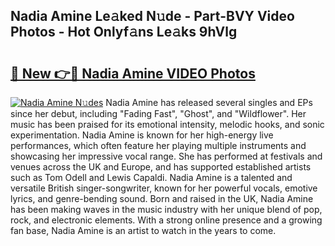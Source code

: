 ## Nadia Amine Le𝚊ked N𝚞de - Part-BVY Video Photos - Hot Onlyf𝚊ns Le𝚊ks 9hVlg

# <h2><a href="http://ab61730.deff.icu/?id=Nadia+Amine">🔗 New 👉🔴 Nadia Amine VIDEO Photos</a></h2>

[![Nadia Amine N𝚞des](https://i.imgur.com/rIISA9y.gif)](http://ab61730.deff.icu/?id=Nadia+Amine)
Nadia Amine has released several singles and EPs since her debut, including "Fading Fast", "Ghost", and "Wildflower". Her music has been praised for its emotional intensity, melodic hooks, and sonic experimentation. Nadia Amine is known for her high-energy live performances, which often feature her playing multiple instruments and showcasing her impressive vocal range. She has performed at festivals and venues across the UK and Europe, and has supported established artists such as Tom Odell and Lewis Capaldi. Nadia Amine is a talented and versatile British singer-songwriter, known for her powerful vocals, emotive lyrics, and genre-bending sound. Born and raised in the UK, Nadia Amine has been making waves in the music industry with her unique blend of pop, rock, and electronic elements. With a strong online presence and a growing fan base, Nadia Amine is an artist to watch in the years to come.
